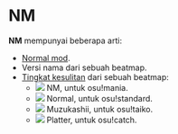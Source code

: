 # NM

**NM** mempunyai beberapa arti:

- [Normal mod](/wiki/Modding/Normal_mod).
- Versi nama dari sebuah beatmap.
- [Tingkat kesulitan](/wiki/Difficulties) dari sebuah beatmap:
  - ![](/wiki/shared/diff/normal-m.png) NM, untuk osu!mania.
  - ![](/wiki/shared/diff/normal-s.png) Normal, untuk osu!standard.
  - ![](/wiki/shared/diff/normal-t.png) Muzukashii, untuk osu!taiko.
  - ![](/wiki/shared/diff/normal-c.png) Platter, untuk osu!catch.
